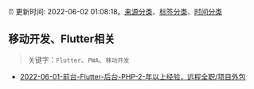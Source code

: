 :alarm_clock: 更新时间: 2022-06-02 01:08:18。[来源分类](../README.md)、[标签分类](../TAGS.md)、[时间分类](../TIMELINE.md)

## 移动开发、Flutter相关


> 关键字：`Flutter`、`PWA`、`移动开发`



- [2022-06-01-前台-Flutter-后台-PHP-2-年以上经验，远程全职/项目外包](https://www.v2ex.com/t/856816) 